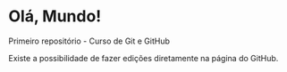 # Olá, Mundo!
 Primeiro repositório - Curso de Git e GitHub
 
 Existe a possibilidade de fazer edições diretamente na página do GitHub.
